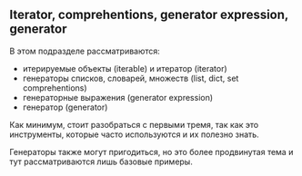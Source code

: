 ## Iterator, comprehentions, generator expression, generator

В этом подразделе рассматриваются:

* итерируемые объекты (iterable) и итератор (iterator)
* генераторы списков, словарей, множеств (list, dict, set comprehentions)
* генераторные выражения (generator expression)
* генератор (generator)

Как минимум, стоит разобраться с первыми тремя, так как это инструменты, которые часто используются и их полезно знать.

Генераторы также могут пригодиться, но это более продвинутая тема и тут рассматриваются лишь базовые примеры.